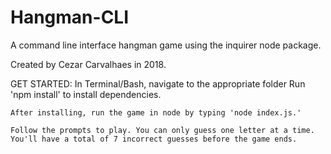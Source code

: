 # Hangman-CLI
A command line interface hangman game using the inquirer node package.

Created by Cezar Carvalhaes in 2018.

GET STARTED:
    In Terminal/Bash, navigate to the appropriate folder Run 'npm install' to install dependencies.
    
    After installing, run the game in node by typing 'node index.js.'

    Follow the prompts to play. You can only guess one letter at a time. You'll have a total of 7 incorrect guesses before the game ends. 